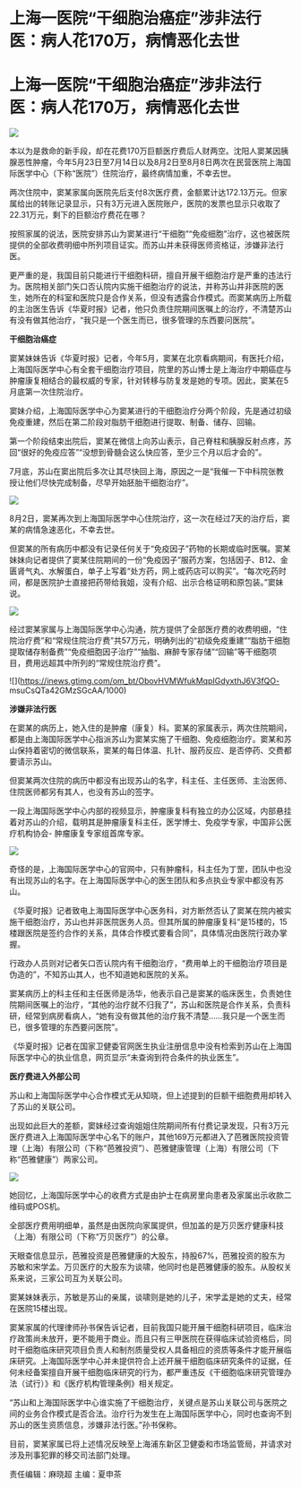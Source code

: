 # 上海一医院“干细胞治癌症”涉非法行医：病人花170万，病情恶化去世

# 上海一医院“干细胞治癌症”涉非法行医：病人花170万，病情恶化去世

![](https://inews.gtimg.com/om_bt/Ol9sAcYM6bbEr6N78ZVxapVstgipZJMA7a0dXpD1u8w3QAA/1000)

本以为是救命的新手段，却在花费170万巨额医疗费后人财两空。沈阳人窦某因胰腺恶性肿瘤，今年5月23日至7月14日以及8月2日至8月8日两次在民营医院上海国际医学中心（下称“医院”）住院治疗，最终病情加重，不幸去世。

两次住院中，窦某家属向医院先后支付8次医疗费，金额累计达172.13万元。但家属给出的转账记录显示，只有3万元进入医院账户，医院的发票也显示只收取了22.31万元，剩下的巨额治疗费花在哪？

按照家属的说法，医院安排苏山为窦某进行“干细胞”“免疫细胞”治疗，这也被医院提供的全部收费明细中所列项目证实。而苏山并未获得医师资格证，涉嫌非法行医。

更严重的是，我国目前只能进行干细胞科研，擅自开展干细胞治疗是严重的违法行为。医院相关部门矢口否认院内实施干细胞治疗的说法，并称苏山并非医院的医生，她所在的科室和医院只是合作关系，但没有透露合作模式。而窦某病历上所载的主治医生告诉《华夏时报》记者，他只负责住院期间医嘱上的治疗，不清楚苏山有没有做其他治疗，“我只是一个医生而已，很多管理的东西要问医院”。

**干细胞治癌症**

窦某妹妹告诉《华夏时报》记者，今年5月，窦某在北京看病期间，有医托介绍，上海国际医学中心有全套干细胞治疗项目，院里的苏山博士是上海治疗中期癌症与肿瘤康复相结合的最权威的专家，针对转移与防复发是她的专项。因此，窦某在5月底第一次住院治疗。

窦妹介绍，上海国际医学中心为窦某进行的干细胞治疗分两个阶段，先是通过初级免疫重建，然后在第二阶段对脂肪干细胞进行提取、制备、储存、回输。

第一个阶段结束出院后，窦某在微信上向苏山表示，自己脊柱和胰腺反射点疼，苏回“很好的免疫应答”“没想到骨髓会这么快应答，至少三个月以后才会的”。

7月底，苏山在窦出院后多次让其尽快回上海，原因之一是“我催一下中科院张教授让他们尽快完成制备，尽早开始胚胎干细胞治疗”。

![](https://inews.gtimg.com/om_bt/OSdPP3vFw7J9ZLuNRYFIA0CGomPQ41Iapw-B7SLYfmjNMAA/1000)

8月2日，窦某再次到上海国际医学中心住院治疗，这一次在经过7天的治疗后，窦某的病情急速恶化，不幸去世。

但窦某的所有病历中都没有记录任何关于“免疫因子”药物的长期或临时医嘱。窦某妹妹向记者提供了窦某住院期间的一份“免疫因子”服药方案，包括因子、B12、金匮肾气丸、水解蛋白，单子上写着“处方药，网上或药店可以购买”。“每次吃药时间，都是医院护士直接把药带给我姐，没有介绍、出示合格证明和原包装。”窦妹说。

![](https://inews.gtimg.com/om_bt/OpAhw2mkTIMT63yOAL3v1P3yI26vX0oIbGSPSb4lIvC8YAA/1000)

经过窦某家属与上海国际医学中心沟通，院方提供了全部医疗费的收费明细，“住院治疗费”和“常规住院治疗费”共57万元，明确列出的“初级免疫重建”“脂肪干细胞提取储存制备费”“免疫细胞因子治疗”“抽脂、麻醉专家存储”“回输”等干细胞项目，费用远超其中所列的“常规住院治疗费”。

![](https://inews.gtimg.com/om_bt/ObovHVMWfukMqpIGdyxthJ6V3fQO-
msuCsQTa42GMzSGcAA/1000)

**涉嫌非法行医**

在窦某的病历上，她入住的是肿瘤（康复）科。窦某的家属表示，两次住院期间，都是由上海国际医学中心指派苏山为窦某实施了干细胞、免疫细胞治疗。窦某和苏山保持着密切的微信联系，窦某的每日体温、扎针、服药反应、是否停药、交费都要请示苏山。

但窦某两次住院的病历中都没有出现苏山的名字，科主任、主任医师、主治医师、住院医师都另有其人，也没有苏山的签字。

一段上海国际医学中心内部的视频显示，肿瘤康复科有独立的办公区域，内部悬挂着对苏山的介绍，载明其是肿瘤康复科主任，医学博士、免疫学专家，中国非公医疗机构协会-
肿瘤康复专家组首席专家。

![](https://inews.gtimg.com/om_bt/OLZZkb1afjFVzNEbM_l4Dq26o22MadGi1prltdmd8O1ZUAA/1000)

奇怪的是，上海国际医学中心的官网中，只有肿瘤科，科主任为丁罡，团队中也没有出现苏山的名字。在上海国际医学中心的医生团队和多点执业专家中都没有苏山。

《华夏时报》记者致电上海国际医学中心医务科，对方断然否认了窦某在院内被实施干细胞治疗，苏山也并非医院医务人员。但其所属的肿瘤康复科“是15楼的，15楼跟医院是签约合作的关系，具体合作模式要看合同”，具体情况由医院行政办掌握。

行政办人员则对记者矢口否认院内有干细胞治疗，“费用单上的干细胞治疗项目是伪造的”，不知苏山其人，也不知道她和医院的关系。

窦某病历上的科主任和主任医师是汤华，他表示自己是窦某的临床医生，负责她住院期间医嘱上的治疗，“其他的治疗就不归我了”，苏山和医院是合作关系，负责科研，经常到病房看病人，“她有没有做其他的治疗我不清楚……我只是一个医生而已，很多管理的东西要问医院”。

《华夏时报》记者在国家卫健委官网医生执业注册信息中没有检索到苏山在上海国际医学中心的执业信息，网页显示“未查询到符合条件的执业医生”。

**医疗费进入外部公司**

苏山和上海国际医学中心合作模式无从知晓，但上述提到的巨额干细胞费用却转入了苏山的关联公司。

出现如此巨大的差额，窦妹经过查询姐姐住院期间所有付费记录发现，只有3万元医疗费进入上海国际医学中心名下的账户，其他169万元都进入了芭雅医院投资管理（上海）有限公司（下称“芭雅投资”）、芭雅健康管理（上海）有限公司（下称“芭雅健康”）两家公司。

![](https://inews.gtimg.com/om_bt/O7qZuRT7eD6spyfcw4zE1qb79K-VzYXG0a3cdTMFK15aEAA/1000)

她回忆，上海国际医学中心的收费方式是由护士在病房里向患者及家属出示收款二维码或POS机。

全部医疗费用明细单，虽然是由医院向家属提供，但加盖的是万贝医疗健康科技（上海）有限公司（下称“万贝医疗”）的公章。

天眼查信息显示，芭雅投资是芭雅健康的大股东，持股67%，芭雅投资的股东为苏敏和宋学孟。万贝医疗的大股东为谈啸，他同时也是芭雅健康的股东。从股权关系来说，三家公司互为关联公司。

窦某妹妹表示，苏敏是苏山的亲属，谈啸则是她的儿子，宋学孟是她的丈夫，经常在医院15楼出现。

窦某家属的代理律师孙书保告诉记者，目前我国只能开展干细胞科研项目，临床治疗政策尚未放开，更不能用于商业。而且只有三甲医院在获得临床试验资格后，同时干细胞临床研究项目负责人和制剂质量受权人具备相应的资质等条件才能开展临床研究。上海国际医学中心并未提供符合上述开展干细胞临床研究条件的证据，任何未经备案擅自开展干细胞临床研究的行为，都严重违反《干细胞临床研究管理办法（试行）》和《医疗机构管理条例》相关规定。

“苏山和上海国际医学中心谁实施了干细胞治疗，关键点是苏山关联公司与医院之间的业务合作模式是否合法。治疗行为发生在上海国际医学中心，同时也查询不到苏山的医生资质信息，涉嫌非法行医。”孙书保称。

目前，窦某家属已将上述情况反映至上海浦东新区卫健委和市场监管局，并请求对涉及刑事犯罪的移交司法部门处理。

责任编辑：麻晓超 主编：夏申茶

